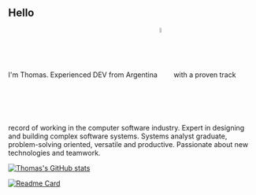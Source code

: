 ## Hello 

I'm Thomas. Experienced DEV from Argentina <img src="https://upload.wikimedia.org/wikipedia/commons/d/da/Flag_of_Argentina-Animated.gif" width="5%" alt="Click to see the source" align="center"> with a proven track record of working in the computer software industry. Expert in designing and building complex software systems. Systems analyst graduate, problem-solving oriented, versatile and productive. Passionate about new technologies and teamwork. 

[![Thomas's GitHub stats](https://github-readme-stats.vercel.app/api?username=thomasbeckford&theme=react)](https://github.com/thomasbeckford)

[![Readme Card](https://github-readme-stats.vercel.app/api/pin/?username=thomasbeckford&repo=portfolio&theme=react)](https://github.com/thomasbeckford/portfolio)
